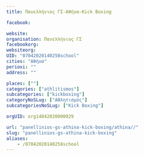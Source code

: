 ```yaml
---
title: Πανελλήνιος ΓΣ-Αθήνα-Kick Boxing

facebook:

website:
organisation: Πανελλήνιος ΓΣ
facebookorg:
websiteorg:
UID: "07042020140258school"
cities: "Αθήνα"
perioxi: ""
address: ""

places: [""]
categories: ["athlitismos"]
subcategories: ["kickboxing"]
categoryNoSLug: ["Αθλητισμός"]
subcategoriesNoSLug: ["Kick Boxing"]

orgUID: org14042020000029

url: "panellinios-gs-athina-kick-boxing/athina//"
slug: "panellinios-gs-athina-kick-boxing"
aliases:
    - /07042020140258school
---
```





